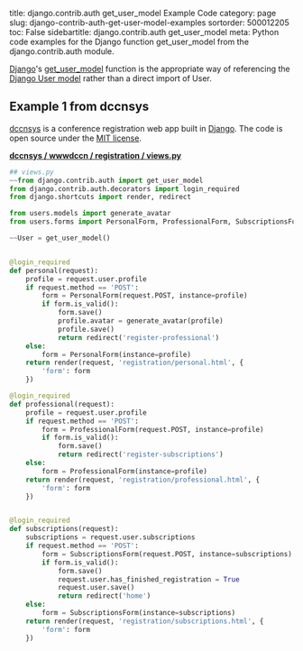title: django.contrib.auth get_user_model Example Code
category: page
slug: django-contrib-auth-get-user-model-examples
sortorder: 500012205
toc: False
sidebartitle: django.contrib.auth get_user_model
meta: Python code examples for the Django function get_user_model from the django.contrib.auth module.


[Django](/django.html)'s
[get_user_model](https://docs.djangoproject.com/en/dev/topics/auth/customizing/#django.contrib.auth.get_user_model)
function is the appropriate way of referencing the 
[Django User model](https://docs.djangoproject.com/en/dev/ref/contrib/auth/#django.contrib.auth.models.User)
rather than a direct import of User.


## Example 1 from dccnsys
[dccnsys](https://github.com/dccnconf/dccnsys) is a conference registration 
web app built in [Django](/django.html). The code is open source under the
[MIT license](https://github.com/dccnconf/dccnsys/blob/master/LICENSE).

[**dccnsys / wwwdccn / registration / views.py**](https://github.com/dccnconf/dccnsys/blob/master/wwwdccn/registration/views.py)

```python
## views.py
~~from django.contrib.auth import get_user_model
from django.contrib.auth.decorators import login_required
from django.shortcuts import render, redirect

from users.models import generate_avatar
from users.forms import PersonalForm, ProfessionalForm, SubscriptionsForm

~~User = get_user_model()


@login_required
def personal(request):
    profile = request.user.profile
    if request.method == 'POST':
        form = PersonalForm(request.POST, instance=profile)
        if form.is_valid():
            form.save()
            profile.avatar = generate_avatar(profile)
            profile.save()
            return redirect('register-professional')
    else:
        form = PersonalForm(instance=profile)
    return render(request, 'registration/personal.html', {
        'form': form
    })

@login_required
def professional(request):
    profile = request.user.profile
    if request.method == 'POST':
        form = ProfessionalForm(request.POST, instance=profile)
        if form.is_valid():
            form.save()
            return redirect('register-subscriptions')
    else:
        form = ProfessionalForm(instance=profile)
    return render(request, 'registration/professional.html', {
        'form': form
    })


@login_required
def subscriptions(request):
    subscriptions = request.user.subscriptions
    if request.method == 'POST':
        form = SubscriptionsForm(request.POST, instance=subscriptions)
        if form.is_valid():
            form.save()
            request.user.has_finished_registration = True
            request.user.save()
            return redirect('home')
    else:
        form = SubscriptionsForm(instance=subscriptions)
    return render(request, 'registration/subscriptions.html', {
        'form': form
    })
```
